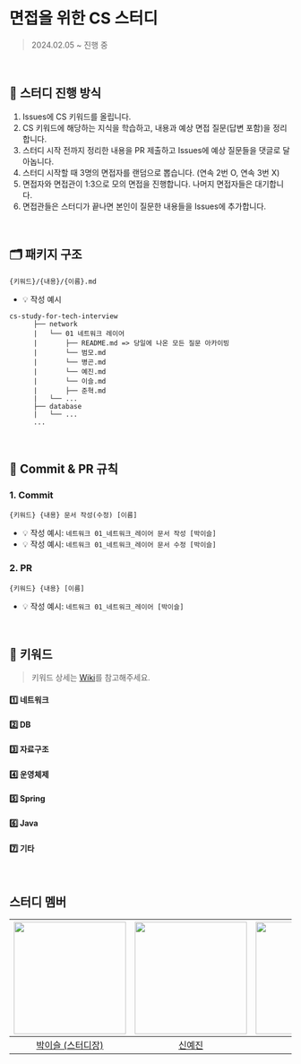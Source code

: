 # 면접을 위한 CS 스터디
> 2024.02.05 ~ 진행 중

<br>

## 💚 스터디 진행 방식
1. Issues에 CS 키워드를 올립니다.
2. CS 키워드에 해당하는 지식을 학습하고, 내용과 예상 면접 질문(답변 포함)을 정리합니다.
3. 스터디 시작 전까지 정리한 내용을 PR 제출하고 Issues에 예상 질문들을 댓글로 달아놉니다.
4. 스터디 시작할 때 3명의 면접자를 랜덤으로 뽑습니다. (연속 2번 O, 연속 3번 X)
5. 면접자와 면접관이 1:3으로 모의 면접을 진행합니다. 나머지 면접자들은 대기합니다.
6. 면접관들은 스터디가 끝나면 본인이 질문한 내용들을 Issues에 추가합니다.

<br>

## 🗂️ 패키지 구조
```
{키워드}/{내용}/{이름}.md
```
- 💡 작성 예시

```
cs-study-for-tech-interview
      ├── network
      |   └── 01 네트워크 레이어
      |       ├── README.md => 당일에 나온 모든 질문 아카이빙
      |       └── 범모.md
      |       └── 병곤.md
      |       └── 예진.md
      |       └── 이슬.md
      |       ├── 준혁.md
      |   └── ...
      ├── database
      |   └── ...
      ...
  ```
  
<br>

## 📍 Commit & PR 규칙
### 1. Commit
```
{키워드} {내용} 문서 작성(수정) [이름]
```
  - 💡 작성 예시: ```네트워크 01_네트워크_레이어 문서 작성 [박이슬]```
  - 💡 작성 예시: ```네트워크 01_네트워크_레이어 문서 수정 [박이슬]```

### 2. PR
```
{키워드} {내용} [이름]
```
  - 💡 작성 예시: ```네트워크 01_네트워크_레이어 [박이슬]```

<br>

## 📌 키워드
> 키워드 상세는 [Wiki](https://github.com/hi-min-study/cs-study-for-tech-interview/wiki/%F0%9F%93%8D-%ED%82%A4%EC%9B%8C%EB%93%9C)를 참고해주세요.
#### 1️⃣ 네트워크
#### 2️⃣ DB
#### 3️⃣ 자료구조
#### 4️⃣ 운영체제
#### 5️⃣ Spring
#### 6️⃣ Java
#### 7️⃣ 기타

<br>

## 스터디 멤버
| <img src="https://avatars.githubusercontent.com/u/98391539?v=4" width="200"> | <img src ="https://avatars.githubusercontent.com/u/93516595?v=4" width="200"> | <img src ="https://avatars.githubusercontent.com/u/29273437?v=4" width="200"> | <img src ="https://avatars.githubusercontent.com/u/95630007?v=4" width="200"> | <img src ="https://avatars.githubusercontent.com/u/98803599?v=4" width="200"> |
| :---------------------------------------------------------------------------------------: | :----------------------------------------------------------------------------------------: | :-----------------------------------------------------------------------------------------: | :-----------------------------------------------------------------------------------------: | :-----------------------------------------------------------------------------------------: |
|                         [박이슬 (스터디장)](https://github.com/Yiseull)                         |                          [신예진](https://github.com/born-A)                          |                          [강병곤](https://github.com/Curry4182)                          |                             [구범모](https://github.com/BeommoKoo-dev)                             |                             [최준혁](https://github.com/hi-june)                             |
